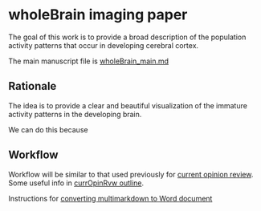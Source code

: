 # wholeBrain imaging paper

The goal of this work is to provide a broad description of the population activity patterns that occur in developing cerebral cortex.

The main manuscript file is [wholeBrain_main.md][]

## Rationale

The idea is to provide a clear and beautiful visualization of the immature activity patterns in the developing brain.

We can do this because

## Workflow

Workflow will be similar to that used previously for [current opinion review][id3]. Some useful info in [currOpinRvw outline][id2].

Instructions for [converting multimarkdown to Word document][id4]




[wholeBrain_main.md]: whole_brain.md

[id2]: https://github.com/ackman678/currOpinRvw/blob/master/currOpin_outline.md  

[id3]: https://github.com/ackman678/currOpinRvw/blob/master/README.md 

[id4]: https://gist.github.com/ackman678/6391902